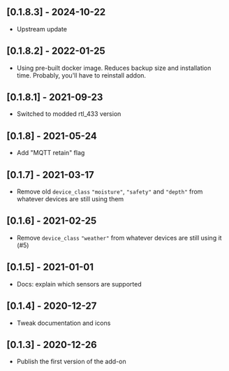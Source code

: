 ## [0.1.8.3] - 2024-10-22
- Upstream update

## [0.1.8.2] - 2022-01-25

- Using pre-built docker image. Reduces backup size and installation time. Probably, you'll have to reinstall addon.

## [0.1.8.1] - 2021-09-23

- Switched to modded rtl_433 version

## [0.1.8] - 2021-05-24

- Add "MQTT retain" flag

## [0.1.7] - 2021-03-17

- Remove old `device_class` `"moisture"`, `"safety"` and `"depth"` from whatever devices are still using them

## [0.1.6] - 2021-02-25

- Remove `device_class` `"weather"` from whatever devices are still using it (#5)

## [0.1.5] - 2021-01-01

- Docs: explain which sensors are supported

## [0.1.4] - 2020-12-27

- Tweak documentation and icons

## [0.1.3] - 2020-12-26

- Publish the first version of the add-on
